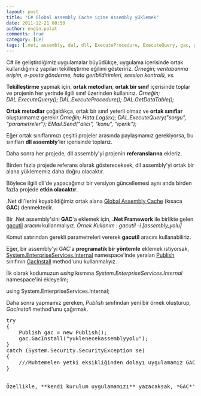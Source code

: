 ```yaml
---
layout: post
title: "C# Global Assembly Cache içine Assembly yüklemek"
date: 2011-12-21 08:50
author: engin.polat
comments: true
category: [C#]
tags: [.net, assembly, dal, dll, ExecuteProcedure, ExecuteQuery, gac, gacinstall, gacutil, global assembly cache, install, publish, System.EnterpriseServices, System.EnterpriseServices.Internal, System.Security, System.Security.SecurityException]
---
```

C# ile geliştirdiğimiz uygulamalar büyüdükçe, uygulama içerisinde ortak kullandığımız yapıları tekilleştirme eğilimi gösteririz. *Örneğin; veritabanına erişim, e-posta gönderme, hata geribildirimleri, session kontrolü, vs.*

**Tekilleştirme** yapmak için, **ortak metodları**, **ortak bir sınıf** içerisinde toplar ve projenin her yerinde ilgili sınıf üzerinden kullanırız. *Örneğin;
DAL.ExecuteQuery();
DAL.ExecuteProcedure();
DAL.GetDataTable();*

**Ortak metodlar** çoğaldıkça, ortak bir sınıf yeterli olmaz ve **ortak sınıflar** oluşturmamız gerekir.*Örneğin;
Hata.Log(ex);
DAL.ExecuteQuery("sorgu", "parametreler");
EMail.Send("alıcı", "konu", "içerik");*

Eğer ortak sınıflarımızı çeşitli projeler arasında paylaşmamız gerekiyorsa, bu sınıfları **dll assembly**'ler içerisinde toplarız.

Daha sonra her projede, dll assembly'yi projenin **referanslarına** ekleriz.

Birden fazla projede referans olarak göstereceksek, dll assembly'yi ortak bir alana yüklememiz daha doğru olacaktır.

Böylece ilgili dll'de yapacağımız bir versiyon güncellemesi aynı anda birden fazla projede **etkin olacaktır**.

.Net dll'lerini koyabildiğimiz ortak alana <a href="http://msdn.microsoft.com/library/yf1d93sz.aspx" target="_blank">Global Assembly Cache</a> (kısaca **GAC**) denmektedir.

Bir .Net assembly'sini **GAC**'a eklemek için, **.Net Framework** ile birlikte gelen <a href="http://msdn.microsoft.com/library/ex0ss12c.aspx" target="_blank">gacutil</a> aracını kullanmalıyız. *Örnek Kullanım : gacutil -i [assembly_yolu]*

Komut satırından gerekli parametreleri vererek **gacutil** aracını kullanabiliriz.

Eğer, bir assembly'yi GAC'a **programatik bir yöntemle** eklemek istiyorsak, [System.EnterpriseServices.Internal](http://msdn.microsoft.com/library/twk4f69d.aspx) namespace'inde yeralan [Publish](http://msdn.microsoft.com/library/system.enterpriseservices.internal.publish) sınıfının [GacInstall](http://msdn.microsoft.com/library/system.enterpriseservices.internal.publish.gacinstall) method'unu kullanmalıyız.

İlk olarak kodumuzun *using* kısmına *System.EnterpriseServices.Internal* namespace'ini ekleyelim;



using System.EnterpriseServices.Internal;</pre>

Daha sonra yapmamız gereken, *Publish* sınıfından yeni bir örnek oluşturup, *GacInstall* method'unu çağırmak.

<pre class="brush:csharp">try
{
    Publish gac = new Publish();
    gac.GacInstall("yuklenecekassemblyyolu");
}
catch (System.Security.SecurityException se)
{
    ///Muhtemelen yetki eksikliğinden dolayı uygulamamız GAC'a erişemedi
}


Özellikle, **kendi kurulum uygulamamızı** yazacaksak, *GAC*'a programatik erişmemiz gerekecektir.

